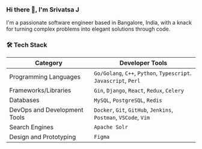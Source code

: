 ### Hi there 👋, I'm Srivatsa J

I'm a passionate software engineer based in Bangalore, India, with a knack for turning complex problems into elegant solutions through code.

### 🛠️ Tech Stack

| Category                      | Developer Tools |
| ----------------------------- | --------------- |
| Programming Languages         | `Go/Golang`, `C++`, `Python`, `Typescript`. `Javascript`, `Perl` |
| Frameworks/Libraries          | `Gin`, `Django`, `React`, `Redux`, `Celery` |
| Databases                     | `MySQL`, `PostgreSQL`, `Redis` |
| DevOps and Development Tools  | `Docker`, `Git`, `GitHub`, `Jenkins`, `Postman`, `VSCode`, `Vim` |
| Search Engines                | `Apache Solr` |
| Design and Prototyping        | `Figma` |
